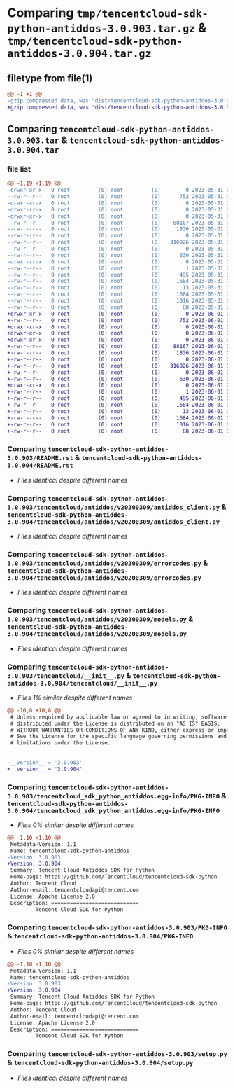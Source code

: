 # Comparing `tmp/tencentcloud-sdk-python-antiddos-3.0.903.tar.gz` & `tmp/tencentcloud-sdk-python-antiddos-3.0.904.tar.gz`

## filetype from file(1)

```diff
@@ -1 +1 @@
-gzip compressed data, was "dist/tencentcloud-sdk-python-antiddos-3.0.903.tar", last modified: Wed May 31 02:00:52 2023, max compression
+gzip compressed data, was "dist/tencentcloud-sdk-python-antiddos-3.0.904.tar", last modified: Thu Jun  1 02:24:56 2023, max compression
```

## Comparing `tencentcloud-sdk-python-antiddos-3.0.903.tar` & `tencentcloud-sdk-python-antiddos-3.0.904.tar`

### file list

```diff
@@ -1,19 +1,19 @@
-drwxr-xr-x   0 root         (0) root         (0)        0 2023-05-31 02:00:52.000000 tencentcloud-sdk-python-antiddos-3.0.903/
--rw-r--r--   0 root         (0) root         (0)      752 2023-05-31 02:00:51.000000 tencentcloud-sdk-python-antiddos-3.0.903/README.rst
-drwxr-xr-x   0 root         (0) root         (0)        0 2023-05-31 02:00:52.000000 tencentcloud-sdk-python-antiddos-3.0.903/tencentcloud/
-drwxr-xr-x   0 root         (0) root         (0)        0 2023-05-31 02:00:52.000000 tencentcloud-sdk-python-antiddos-3.0.903/tencentcloud/antiddos/
-drwxr-xr-x   0 root         (0) root         (0)        0 2023-05-31 02:00:52.000000 tencentcloud-sdk-python-antiddos-3.0.903/tencentcloud/antiddos/v20200309/
--rw-r--r--   0 root         (0) root         (0)    88167 2023-05-31 02:00:51.000000 tencentcloud-sdk-python-antiddos-3.0.903/tencentcloud/antiddos/v20200309/antiddos_client.py
--rw-r--r--   0 root         (0) root         (0)     1836 2023-05-31 02:00:51.000000 tencentcloud-sdk-python-antiddos-3.0.903/tencentcloud/antiddos/v20200309/errorcodes.py
--rw-r--r--   0 root         (0) root         (0)        0 2023-05-31 02:00:51.000000 tencentcloud-sdk-python-antiddos-3.0.903/tencentcloud/antiddos/v20200309/__init__.py
--rw-r--r--   0 root         (0) root         (0)   316926 2023-05-31 02:00:51.000000 tencentcloud-sdk-python-antiddos-3.0.903/tencentcloud/antiddos/v20200309/models.py
--rw-r--r--   0 root         (0) root         (0)        0 2023-05-31 02:00:51.000000 tencentcloud-sdk-python-antiddos-3.0.903/tencentcloud/antiddos/__init__.py
--rw-r--r--   0 root         (0) root         (0)      630 2023-05-31 02:00:51.000000 tencentcloud-sdk-python-antiddos-3.0.903/tencentcloud/__init__.py
-drwxr-xr-x   0 root         (0) root         (0)        0 2023-05-31 02:00:52.000000 tencentcloud-sdk-python-antiddos-3.0.903/tencentcloud_sdk_python_antiddos.egg-info/
--rw-r--r--   0 root         (0) root         (0)        1 2023-05-31 02:00:52.000000 tencentcloud-sdk-python-antiddos-3.0.903/tencentcloud_sdk_python_antiddos.egg-info/dependency_links.txt
--rw-r--r--   0 root         (0) root         (0)      495 2023-05-31 02:00:52.000000 tencentcloud-sdk-python-antiddos-3.0.903/tencentcloud_sdk_python_antiddos.egg-info/SOURCES.txt
--rw-r--r--   0 root         (0) root         (0)     1684 2023-05-31 02:00:52.000000 tencentcloud-sdk-python-antiddos-3.0.903/tencentcloud_sdk_python_antiddos.egg-info/PKG-INFO
--rw-r--r--   0 root         (0) root         (0)       13 2023-05-31 02:00:52.000000 tencentcloud-sdk-python-antiddos-3.0.903/tencentcloud_sdk_python_antiddos.egg-info/top_level.txt
--rw-r--r--   0 root         (0) root         (0)     1684 2023-05-31 02:00:52.000000 tencentcloud-sdk-python-antiddos-3.0.903/PKG-INFO
--rw-r--r--   0 root         (0) root         (0)     1016 2023-05-31 02:00:51.000000 tencentcloud-sdk-python-antiddos-3.0.903/setup.py
--rw-r--r--   0 root         (0) root         (0)       88 2023-05-31 02:00:52.000000 tencentcloud-sdk-python-antiddos-3.0.903/setup.cfg
+drwxr-xr-x   0 root         (0) root         (0)        0 2023-06-01 02:24:56.000000 tencentcloud-sdk-python-antiddos-3.0.904/
+-rw-r--r--   0 root         (0) root         (0)      752 2023-06-01 02:24:56.000000 tencentcloud-sdk-python-antiddos-3.0.904/README.rst
+drwxr-xr-x   0 root         (0) root         (0)        0 2023-06-01 02:24:56.000000 tencentcloud-sdk-python-antiddos-3.0.904/tencentcloud/
+drwxr-xr-x   0 root         (0) root         (0)        0 2023-06-01 02:24:56.000000 tencentcloud-sdk-python-antiddos-3.0.904/tencentcloud/antiddos/
+drwxr-xr-x   0 root         (0) root         (0)        0 2023-06-01 02:24:56.000000 tencentcloud-sdk-python-antiddos-3.0.904/tencentcloud/antiddos/v20200309/
+-rw-r--r--   0 root         (0) root         (0)    88167 2023-06-01 02:24:56.000000 tencentcloud-sdk-python-antiddos-3.0.904/tencentcloud/antiddos/v20200309/antiddos_client.py
+-rw-r--r--   0 root         (0) root         (0)     1836 2023-06-01 02:24:56.000000 tencentcloud-sdk-python-antiddos-3.0.904/tencentcloud/antiddos/v20200309/errorcodes.py
+-rw-r--r--   0 root         (0) root         (0)        0 2023-06-01 02:24:56.000000 tencentcloud-sdk-python-antiddos-3.0.904/tencentcloud/antiddos/v20200309/__init__.py
+-rw-r--r--   0 root         (0) root         (0)   316926 2023-06-01 02:24:56.000000 tencentcloud-sdk-python-antiddos-3.0.904/tencentcloud/antiddos/v20200309/models.py
+-rw-r--r--   0 root         (0) root         (0)        0 2023-06-01 02:24:56.000000 tencentcloud-sdk-python-antiddos-3.0.904/tencentcloud/antiddos/__init__.py
+-rw-r--r--   0 root         (0) root         (0)      630 2023-06-01 02:24:56.000000 tencentcloud-sdk-python-antiddos-3.0.904/tencentcloud/__init__.py
+drwxr-xr-x   0 root         (0) root         (0)        0 2023-06-01 02:24:56.000000 tencentcloud-sdk-python-antiddos-3.0.904/tencentcloud_sdk_python_antiddos.egg-info/
+-rw-r--r--   0 root         (0) root         (0)        1 2023-06-01 02:24:56.000000 tencentcloud-sdk-python-antiddos-3.0.904/tencentcloud_sdk_python_antiddos.egg-info/dependency_links.txt
+-rw-r--r--   0 root         (0) root         (0)      495 2023-06-01 02:24:56.000000 tencentcloud-sdk-python-antiddos-3.0.904/tencentcloud_sdk_python_antiddos.egg-info/SOURCES.txt
+-rw-r--r--   0 root         (0) root         (0)     1684 2023-06-01 02:24:56.000000 tencentcloud-sdk-python-antiddos-3.0.904/tencentcloud_sdk_python_antiddos.egg-info/PKG-INFO
+-rw-r--r--   0 root         (0) root         (0)       13 2023-06-01 02:24:56.000000 tencentcloud-sdk-python-antiddos-3.0.904/tencentcloud_sdk_python_antiddos.egg-info/top_level.txt
+-rw-r--r--   0 root         (0) root         (0)     1684 2023-06-01 02:24:56.000000 tencentcloud-sdk-python-antiddos-3.0.904/PKG-INFO
+-rw-r--r--   0 root         (0) root         (0)     1016 2023-06-01 02:24:56.000000 tencentcloud-sdk-python-antiddos-3.0.904/setup.py
+-rw-r--r--   0 root         (0) root         (0)       88 2023-06-01 02:24:56.000000 tencentcloud-sdk-python-antiddos-3.0.904/setup.cfg
```

### Comparing `tencentcloud-sdk-python-antiddos-3.0.903/README.rst` & `tencentcloud-sdk-python-antiddos-3.0.904/README.rst`

 * *Files identical despite different names*

### Comparing `tencentcloud-sdk-python-antiddos-3.0.903/tencentcloud/antiddos/v20200309/antiddos_client.py` & `tencentcloud-sdk-python-antiddos-3.0.904/tencentcloud/antiddos/v20200309/antiddos_client.py`

 * *Files identical despite different names*

### Comparing `tencentcloud-sdk-python-antiddos-3.0.903/tencentcloud/antiddos/v20200309/errorcodes.py` & `tencentcloud-sdk-python-antiddos-3.0.904/tencentcloud/antiddos/v20200309/errorcodes.py`

 * *Files identical despite different names*

### Comparing `tencentcloud-sdk-python-antiddos-3.0.903/tencentcloud/antiddos/v20200309/models.py` & `tencentcloud-sdk-python-antiddos-3.0.904/tencentcloud/antiddos/v20200309/models.py`

 * *Files identical despite different names*

### Comparing `tencentcloud-sdk-python-antiddos-3.0.903/tencentcloud/__init__.py` & `tencentcloud-sdk-python-antiddos-3.0.904/tencentcloud/__init__.py`

 * *Files 1% similar despite different names*

```diff
@@ -10,8 +10,8 @@
 # Unless required by applicable law or agreed to in writing, software
 # distributed under the License is distributed on an "AS IS" BASIS,
 # WITHOUT WARRANTIES OR CONDITIONS OF ANY KIND, either express or implied.
 # See the License for the specific language governing permissions and
 # limitations under the License.
 
 
-__version__ = '3.0.903'
+__version__ = '3.0.904'
```

### Comparing `tencentcloud-sdk-python-antiddos-3.0.903/tencentcloud_sdk_python_antiddos.egg-info/PKG-INFO` & `tencentcloud-sdk-python-antiddos-3.0.904/tencentcloud_sdk_python_antiddos.egg-info/PKG-INFO`

 * *Files 0% similar despite different names*

```diff
@@ -1,10 +1,10 @@
 Metadata-Version: 1.1
 Name: tencentcloud-sdk-python-antiddos
-Version: 3.0.903
+Version: 3.0.904
 Summary: Tencent Cloud Antiddos SDK for Python
 Home-page: https://github.com/TencentCloud/tencentcloud-sdk-python
 Author: Tencent Cloud
 Author-email: tencentcloudapi@tencent.com
 License: Apache License 2.0
 Description: ============================
         Tencent Cloud SDK for Python
```

### Comparing `tencentcloud-sdk-python-antiddos-3.0.903/PKG-INFO` & `tencentcloud-sdk-python-antiddos-3.0.904/PKG-INFO`

 * *Files 0% similar despite different names*

```diff
@@ -1,10 +1,10 @@
 Metadata-Version: 1.1
 Name: tencentcloud-sdk-python-antiddos
-Version: 3.0.903
+Version: 3.0.904
 Summary: Tencent Cloud Antiddos SDK for Python
 Home-page: https://github.com/TencentCloud/tencentcloud-sdk-python
 Author: Tencent Cloud
 Author-email: tencentcloudapi@tencent.com
 License: Apache License 2.0
 Description: ============================
         Tencent Cloud SDK for Python
```

### Comparing `tencentcloud-sdk-python-antiddos-3.0.903/setup.py` & `tencentcloud-sdk-python-antiddos-3.0.904/setup.py`

 * *Files identical despite different names*

